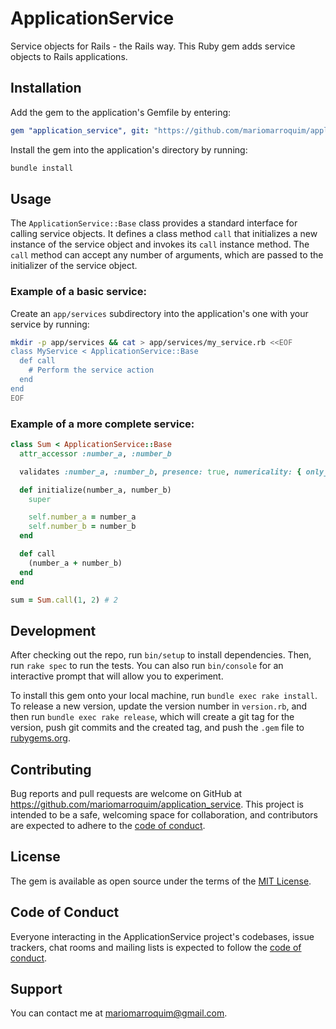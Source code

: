 # ApplicationService

Service objects for Rails - the Rails way. This Ruby gem adds service objects to Rails applications.

## Installation

Add the gem to the application's Gemfile by entering:

```yaml
gem "application_service", git: "https://github.com/mariomarroquim/application_service"
```

Install the gem into the application's directory by running:

```bash
bundle install
```

## Usage

The `ApplicationService::Base` class provides a standard interface for calling service objects. It defines a class method `call` that initializes a new instance of the service object and invokes its `call` instance method. The `call` method can accept any number of arguments, which are passed to the initializer of the service object.

### Example of a basic service:

Create an `app/services` subdirectory into the application's one with your service by running:
```bash
mkdir -p app/services && cat > app/services/my_service.rb <<EOF
class MyService < ApplicationService::Base
  def call
    # Perform the service action
  end
end
EOF
```

### Example of a more complete service:
```ruby
class Sum < ApplicationService::Base
  attr_accessor :number_a, :number_b

  validates :number_a, :number_b, presence: true, numericality: { only_integer: true, greater_than: 0 }

  def initialize(number_a, number_b)
    super

    self.number_a = number_a
    self.number_b = number_b
  end

  def call
    (number_a + number_b)
  end
end

sum = Sum.call(1, 2) # 2
```

## Development

After checking out the repo, run `bin/setup` to install dependencies. Then, run `rake spec` to run the tests. You can also run `bin/console` for an interactive prompt that will allow you to experiment.

To install this gem onto your local machine, run `bundle exec rake install`. To release a new version, update the version number in `version.rb`, and then run `bundle exec rake release`, which will create a git tag for the version, push git commits and the created tag, and push the `.gem` file to [rubygems.org](https://rubygems.org).

## Contributing

Bug reports and pull requests are welcome on GitHub at https://github.com/mariomarroquim/application_service. This project is intended to be a safe, welcoming space for collaboration, and contributors are expected to adhere to the [code of conduct](https://github.com/mariomarroquim/application_service/blob/main/CODE_OF_CONDUCT.md).

## License

The gem is available as open source under the terms of the [MIT License](https://opensource.org/licenses/MIT).

## Code of Conduct

Everyone interacting in the ApplicationService project's codebases, issue trackers, chat rooms and mailing lists is expected to follow the [code of conduct](https://github.com/mariomarroquim/application_service/blob/main/CODE_OF_CONDUCT.md).

## Support

You can contact me at mariomarroquim@gmail.com.
